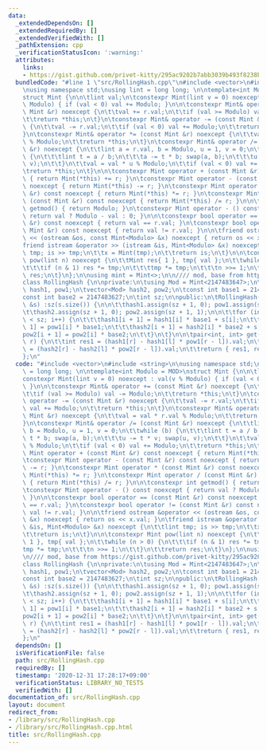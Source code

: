 ```yaml
---
data:
  _extendedDependsOn: []
  _extendedRequiredBy: []
  _extendedVerifiedWith: []
  _pathExtension: cpp
  _verificationStatusIcon: ':warning:'
  attributes:
    links:
    - https://gist.github.com/privet-kitty/295ac9202b7abb3039b493f8238bf40f
  bundledCode: "#line 1 \"src/RollingHash.cpp\"\n#include <vector>\n#include <string>\n\
    \nusing namespace std;\nusing lint = long long; \n\ntemplate<int Modulo = MOD>\n\
    struct Mint {\n\n\tlint val;\n\tconstexpr Mint(lint v = 0) noexcept : val(v %\
    \ Modulo) { if (val < 0) val += Modulo; }\n\n\tconstexpr Mint& operator += (const\
    \ Mint &r) noexcept {\n\t\tval += r.val;\n\t\tif (val >= Modulo) val -= Modulo;\n\
    \t\treturn *this;\n\t}\n\tconstexpr Mint& operator -= (const Mint &r) noexcept\
    \ {\n\t\tval -= r.val;\n\t\tif (val < 0) val += Modulo;\n\t\treturn *this;\n\t\
    }\n\tconstexpr Mint& operator *= (const Mint &r) noexcept {\n\t\tval = val * r.val\
    \ % Modulo;\n\t\treturn *this;\n\t}\n\tconstexpr Mint& operator /= (const Mint\
    \ &r) noexcept {\n\t\tlint a = r.val, b = Modulo, u = 1, v = 0;\n\t\twhile (b)\
    \ {\n\t\t\tlint t = a / b;\n\t\t\ta -= t * b; swap(a, b);\n\t\t\tu -= t * v; swap(u,\
    \ v);\n\t\t}\n\t\tval = val * u % Modulo;\n\t\tif (val < 0) val += Modulo;\n\t\
    \treturn *this;\n\t}\n\n\tconstexpr Mint operator + (const Mint &r) const noexcept\
    \ { return Mint(*this) += r; }\n\tconstexpr Mint operator - (const Mint &r) const\
    \ noexcept { return Mint(*this) -= r; }\n\tconstexpr Mint operator * (const Mint\
    \ &r) const noexcept { return Mint(*this) *= r; }\n\tconstexpr Mint operator /\
    \ (const Mint &r) const noexcept { return Mint(*this) /= r; }\n\n\tconstexpr int\
    \ getmod() { return Modulo; }\n\tconstexpr Mint operator - () const noexcept {\
    \ return val ? Modulo - val : 0; }\n\n\tconstexpr bool operator == (const Mint\
    \ &r) const noexcept { return val == r.val; }\n\tconstexpr bool operator != (const\
    \ Mint &r) const noexcept { return val != r.val; }\n\n\tfriend ostream &operator\
    \ << (ostream &os, const Mint<Modulo> &x) noexcept { return os << x.val; }\n\t\
    friend istream &operator >> (istream &is, Mint<Modulo> &x) noexcept {\n\t\tlint\
    \ tmp; is >> tmp;\n\t\tx = Mint(tmp);\n\t\treturn is;\n\t}\n\n\tconstexpr Mint\
    \ pow(lint n) noexcept {\n\t\tMint res{ 1 }, tmp{ val };\n\t\twhile (n > 0) {\n\
    \t\t\tif (n & 1) res *= tmp;\n\t\t\ttmp *= tmp;\n\t\t\tn >>= 1;\n\t\t}\n\t\treturn\
    \ res;\n\t}\n};\n\nusing mint = Mint<>;\n\n//// mod, base from https://gist.github.com/privet-kitty/295ac9202b7abb3039b493f8238bf40f\n\
    class RollingHash {\n\nprivate:\n\tusing Mod = Mint<2147483647>;\n\n\tvector<Mod>\
    \ hash1, pow1;\n\tvector<Mod> hash2, pow2;\n\tconst int base1 = 2147483634;\n\t\
    const int base2 = 2147483627;\n\tint sz;\n\npublic:\n\tRollingHash(const string\
    \ &s) :sz(s.size()) {\n\n\t\thash1.assign(sz + 1, 0); pow1.assign(sz + 1, 1);\n\
    \t\thash2.assign(sz + 1, 0); pow2.assign(sz + 1, 1);\n\n\t\tfor (int i = 0; i\
    \ < sz; i++) {\n\t\t\thash1[i + 1] = hash1[i] * base1 + s[i];\n\t\t\tpow1[i +\
    \ 1] = pow1[i] * base1;\n\t\t\thash2[i + 1] = hash2[i] * base2 + s[i];\n\t\t\t\
    pow2[i + 1] = pow2[i] * base2;\n\t\t}\n\t}\n\n\tpair<int, int> get(int l, int\
    \ r) {\n\t\tint res1 = (hash1[r] - hash1[l] * pow1[r - l]).val;\n\t\tint res2\
    \ = (hash2[r] - hash2[l] * pow2[r - l]).val;\n\t\treturn { res1, res2 };\n\t}\n\
    };\n"
  code: "#include <vector>\n#include <string>\n\nusing namespace std;\nusing lint\
    \ = long long; \n\ntemplate<int Modulo = MOD>\nstruct Mint {\n\n\tlint val;\n\t\
    constexpr Mint(lint v = 0) noexcept : val(v % Modulo) { if (val < 0) val += Modulo;\
    \ }\n\n\tconstexpr Mint& operator += (const Mint &r) noexcept {\n\t\tval += r.val;\n\
    \t\tif (val >= Modulo) val -= Modulo;\n\t\treturn *this;\n\t}\n\tconstexpr Mint&\
    \ operator -= (const Mint &r) noexcept {\n\t\tval -= r.val;\n\t\tif (val < 0)\
    \ val += Modulo;\n\t\treturn *this;\n\t}\n\tconstexpr Mint& operator *= (const\
    \ Mint &r) noexcept {\n\t\tval = val * r.val % Modulo;\n\t\treturn *this;\n\t\
    }\n\tconstexpr Mint& operator /= (const Mint &r) noexcept {\n\t\tlint a = r.val,\
    \ b = Modulo, u = 1, v = 0;\n\t\twhile (b) {\n\t\t\tlint t = a / b;\n\t\t\ta -=\
    \ t * b; swap(a, b);\n\t\t\tu -= t * v; swap(u, v);\n\t\t}\n\t\tval = val * u\
    \ % Modulo;\n\t\tif (val < 0) val += Modulo;\n\t\treturn *this;\n\t}\n\n\tconstexpr\
    \ Mint operator + (const Mint &r) const noexcept { return Mint(*this) += r; }\n\
    \tconstexpr Mint operator - (const Mint &r) const noexcept { return Mint(*this)\
    \ -= r; }\n\tconstexpr Mint operator * (const Mint &r) const noexcept { return\
    \ Mint(*this) *= r; }\n\tconstexpr Mint operator / (const Mint &r) const noexcept\
    \ { return Mint(*this) /= r; }\n\n\tconstexpr int getmod() { return Modulo; }\n\
    \tconstexpr Mint operator - () const noexcept { return val ? Modulo - val : 0;\
    \ }\n\n\tconstexpr bool operator == (const Mint &r) const noexcept { return val\
    \ == r.val; }\n\tconstexpr bool operator != (const Mint &r) const noexcept { return\
    \ val != r.val; }\n\n\tfriend ostream &operator << (ostream &os, const Mint<Modulo>\
    \ &x) noexcept { return os << x.val; }\n\tfriend istream &operator >> (istream\
    \ &is, Mint<Modulo> &x) noexcept {\n\t\tlint tmp; is >> tmp;\n\t\tx = Mint(tmp);\n\
    \t\treturn is;\n\t}\n\n\tconstexpr Mint pow(lint n) noexcept {\n\t\tMint res{\
    \ 1 }, tmp{ val };\n\t\twhile (n > 0) {\n\t\t\tif (n & 1) res *= tmp;\n\t\t\t\
    tmp *= tmp;\n\t\t\tn >>= 1;\n\t\t}\n\t\treturn res;\n\t}\n};\n\nusing mint = Mint<>;\n\
    \n//// mod, base from https://gist.github.com/privet-kitty/295ac9202b7abb3039b493f8238bf40f\n\
    class RollingHash {\n\nprivate:\n\tusing Mod = Mint<2147483647>;\n\n\tvector<Mod>\
    \ hash1, pow1;\n\tvector<Mod> hash2, pow2;\n\tconst int base1 = 2147483634;\n\t\
    const int base2 = 2147483627;\n\tint sz;\n\npublic:\n\tRollingHash(const string\
    \ &s) :sz(s.size()) {\n\n\t\thash1.assign(sz + 1, 0); pow1.assign(sz + 1, 1);\n\
    \t\thash2.assign(sz + 1, 0); pow2.assign(sz + 1, 1);\n\n\t\tfor (int i = 0; i\
    \ < sz; i++) {\n\t\t\thash1[i + 1] = hash1[i] * base1 + s[i];\n\t\t\tpow1[i +\
    \ 1] = pow1[i] * base1;\n\t\t\thash2[i + 1] = hash2[i] * base2 + s[i];\n\t\t\t\
    pow2[i + 1] = pow2[i] * base2;\n\t\t}\n\t}\n\n\tpair<int, int> get(int l, int\
    \ r) {\n\t\tint res1 = (hash1[r] - hash1[l] * pow1[r - l]).val;\n\t\tint res2\
    \ = (hash2[r] - hash2[l] * pow2[r - l]).val;\n\t\treturn { res1, res2 };\n\t}\n\
    };\n"
  dependsOn: []
  isVerificationFile: false
  path: src/RollingHash.cpp
  requiredBy: []
  timestamp: '2020-12-31 17:28:17+09:00'
  verificationStatus: LIBRARY_NO_TESTS
  verifiedWith: []
documentation_of: src/RollingHash.cpp
layout: document
redirect_from:
- /library/src/RollingHash.cpp
- /library/src/RollingHash.cpp.html
title: src/RollingHash.cpp
---
```

